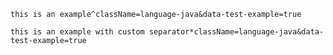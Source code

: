 `this is an example^className=language-java&data-test-example=true`

`this is an example with custom separator*className=language-java&data-test-example=true`

